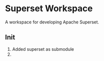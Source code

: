 # Superset Workspace

A workspace for developing Apache Superset.

## Init

1. Added superset as submodule
2. 